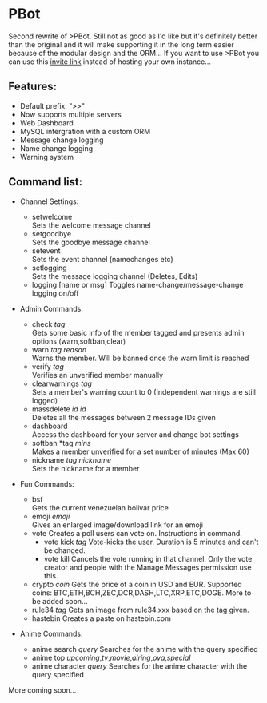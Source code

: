 # PBot
Second rewrite of >PBot. Still not as good as I'd like but it's definitely better than the original and it will make supporting it in the long term easier because of the modular design and the ORM...
If you want to use >PBot you can use this [invite link](https://discordapp.com/api/oauth2/authorize?client_id=381066546535202816&permissions=8&scope=bot) instead of hosting your own instance...

## Features:
- Default prefix: ">>"
- Now supports multiple servers
- Web Dashboard
- MySQL intergration with a custom ORM
- Message change logging
- Name change logging
- Warning system


## Command list:
- Channel Settings:
  - setwelcome  
  Sets the welcome message channel
  - setgoodbye  
  Sets the goodbye message channel
  - setevent  
  Sets the event channel (namechanges etc)
  - setlogging  
  Sets the message logging channel (Deletes, Edits)
  - logging [name or msg] 
  Toggles name-change/message-change logging on/off

- Admin Commands:
  - check *tag*  
  Gets some basic info of the member tagged and presents admin options (warn,softban,clear)
  - warn *tag* *reason*  
  Warns the member. Will be banned once the warn limit is reached
  - verify *tag*  
  Verifies an unverified member manually
  - clearwarnings *tag*  
  Sets a member's warning count to 0 (Independent warnings are still logged)
  - massdelete *id* *id*  
  Deletes all the messages between 2 message IDs given
  - dashboard  
  Access the dashboard for your server and change bot settings
  - softban *tag *mins*  
  Makes a member unverified for a set number of minutes (Max 60)
  - nickname *tag* *nickname*  
  Sets the nickname for a member

- Fun Commands:
  - bsf  
  Gets the current venezuelan bolivar price
  - emoji *emoji*  
  Gives an enlarged image/download link for an emoji
  - vote
  Creates a poll users can vote on. Instructions in command.
    - vote kick *tag* Vote-kicks the user. Duration is 5 minutes and can't be changed.
    - vote kill Cancels the vote running in that channel. Only the vote creator and people with the Manage Messages permission use this.
  - crypto *coin*
  Gets the price of a coin in USD and EUR. Supported coins: BTC,ETH,BCH,ZEC,DCR,DASH,LTC,XRP,ETC,DOGE. More to be added soon...
  - rule34 *tag*
  Gets an image from rule34.xxx based on the tag given.
  - hastebin
  Creates a paste on hastebin.com

- Anime Commands:
  - anime search *query* Searches for the anime with the query specified
  - anime top *upcoming*,*tv*,*movie*,*airing*,*ova*,*special*
  - anime character *query* Searches for the anime character with the query specified
  
More coming soon...
